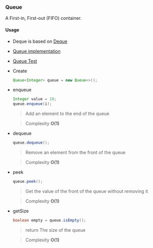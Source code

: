 ### Queue

A First-in, First-out (FIFO) container.

#### Usage

- Deque is based on [Deque](../deque/README.md)
- [Queue implementation](Queue.java)
- [Queue Test](../../../../../test/java/org/example/queue/QueueTest.java)
- Create
    ```java
    Queue<Integer> queue = new Queue<>();
    ```

- enqueue
  ```java
  Integer value = 10;
  queue.enqueue(i);
  ```
  > Add an element to the end of the queue

  > Complexity **O(1)**


- dequeue
  ```java
  queue.dequeue();
  ```
  > Remove an element from the front of the queue

  > Complexity **O(1)**

- peek
  ```java
  queue.peek();
  ```
  > Get the value of the front of the queue without removing it

  > Complexity **O(1)**

- getSize
  ```java
  boolean empty = queue.isEmpty();
  ```
  > return The size of the queue

  > Complexity **O(1)**
  